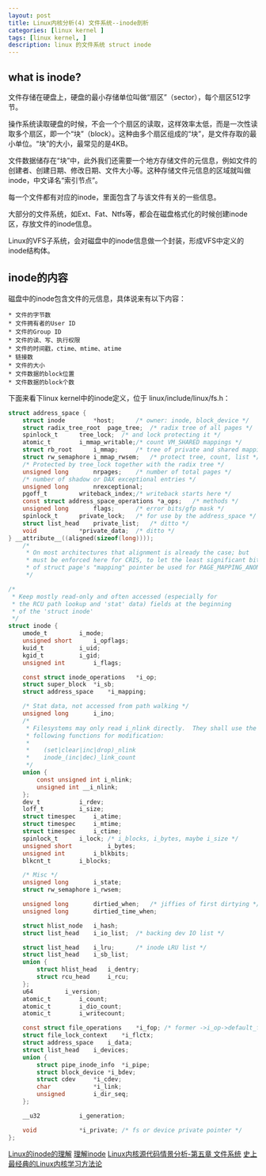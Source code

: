 ```yaml
---
layout: post
title: Linux内核分析(4) 文件系统--inode剖析
categories: [linux kernel ]
tags: [linux kernel, ]
description: linux 的文件系统 struct inode
---
```



## what is inode?

文件存储在硬盘上，硬盘的最小存储单位叫做“扇区”（sector），每个扇区512字节。

操作系统读取硬盘的时候，不会一个个扇区的读取，这样效率太低，而是一次性读取多个扇区，即一个“块”（block）。这种由多个扇区组成的“块”，是文件存取的最小单位。“块”的大小，最常见的是4KB。

文件数据储存在“块”中，此外我们还需要一个地方存储文件的元信息，例如文件的创建者、创建日期、修改日期、文件大小等。这种存储文件元信息的区域就叫做inode，中文译名“索引节点”。

每一个文件都有对应的inode，里面包含了与该文件有关的一些信息。

大部分的文件系统，如Ext、Fat、Ntfs等，都会在磁盘格式化的时候创建inode区，存放文件的inode信息。

Linux的VFS子系统，会对磁盘中的inode信息做一个封装，形成VFS中定义的inode结构体。

## inode的内容

磁盘中的inode包含文件的元信息，具体说来有以下内容：

```
* 文件的字节数
* 文件拥有者的User ID
* 文件的Group ID
* 文件的读、写、执行权限
* 文件的时间戳，ctime、mtime、atime
* 链接数
* 文件的大小
* 文件数据的block位置
* 文件数据的block个数
```

下面来看下linux kernel中的inode定义，位于 linux/include/linux/fs.h：

```c
struct address_space {
	struct inode		*host;		/* owner: inode, block_device */
	struct radix_tree_root	page_tree;	/* radix tree of all pages */
	spinlock_t		tree_lock;	/* and lock protecting it */
	atomic_t		i_mmap_writable;/* count VM_SHARED mappings */
	struct rb_root		i_mmap;		/* tree of private and shared mappings */
	struct rw_semaphore	i_mmap_rwsem;	/* protect tree, count, list */
	/* Protected by tree_lock together with the radix tree */
	unsigned long		nrpages;	/* number of total pages */
	/* number of shadow or DAX exceptional entries */
	unsigned long		nrexceptional;
	pgoff_t			writeback_index;/* writeback starts here */
	const struct address_space_operations *a_ops;	/* methods */
	unsigned long		flags;		/* error bits/gfp mask */
	spinlock_t		private_lock;	/* for use by the address_space */
	struct list_head	private_list;	/* ditto */
	void			*private_data;	/* ditto */
} __attribute__((aligned(sizeof(long))));
	/*
	 * On most architectures that alignment is already the case; but
	 * must be enforced here for CRIS, to let the least significant bit
	 * of struct page's "mapping" pointer be used for PAGE_MAPPING_ANON.
	 */

/*
 * Keep mostly read-only and often accessed (especially for
 * the RCU path lookup and 'stat' data) fields at the beginning
 * of the 'struct inode'
 */
struct inode {
	umode_t			i_mode;
	unsigned short		i_opflags;
	kuid_t			i_uid;
	kgid_t			i_gid;
	unsigned int		i_flags;

	const struct inode_operations	*i_op;
	struct super_block	*i_sb;
	struct address_space	*i_mapping;

	/* Stat data, not accessed from path walking */
	unsigned long		i_ino;
	/*
	 * Filesystems may only read i_nlink directly.  They shall use the
	 * following functions for modification:
	 *
	 *    (set|clear|inc|drop)_nlink
	 *    inode_(inc|dec)_link_count
	 */
	union {
		const unsigned int i_nlink;
		unsigned int __i_nlink;
	};
	dev_t			i_rdev;
	loff_t			i_size;
	struct timespec		i_atime;
	struct timespec		i_mtime;
	struct timespec		i_ctime;
	spinlock_t		i_lock;	/* i_blocks, i_bytes, maybe i_size */
	unsigned short          i_bytes;
	unsigned int		i_blkbits;
	blkcnt_t		i_blocks;

	/* Misc */
	unsigned long		i_state;
	struct rw_semaphore	i_rwsem;

	unsigned long		dirtied_when;	/* jiffies of first dirtying */
	unsigned long		dirtied_time_when;

	struct hlist_node	i_hash;
	struct list_head	i_io_list;	/* backing dev IO list */

	struct list_head	i_lru;		/* inode LRU list */
	struct list_head	i_sb_list;
	union {
		struct hlist_head	i_dentry;
		struct rcu_head		i_rcu;
	};
	u64			i_version;
	atomic_t		i_count;
	atomic_t		i_dio_count;
	atomic_t		i_writecount;

	const struct file_operations	*i_fop;	/* former ->i_op->default_file_ops */
	struct file_lock_context	*i_flctx;
	struct address_space	i_data;
	struct list_head	i_devices;
	union {
		struct pipe_inode_info	*i_pipe;
		struct block_device	*i_bdev;
		struct cdev		*i_cdev;
		char			*i_link;
		unsigned		i_dir_seq;
	};

	__u32			i_generation;

	void			*i_private; /* fs or device private pointer */
};
```

[Linux的inode的理解](http://www.cnblogs.com/itech/archive/2012/05/15/2502284.html)
[理解inode](http://www.ruanyifeng.com/blog/2011/12/inode.html)
[Linux内核源代码情景分析-第五章 文件系统](http://blog.sina.com.cn/s/blog_6b94d5680101vfqv.html)
[史上最经典的Linux内核学习方法论](http://blog.chinaunix.net/uid-26258259-id-3783679.html)
